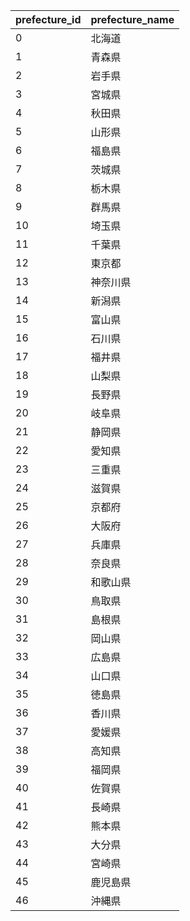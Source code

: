 prefecture_id | prefecture_name
 -- | --
0 | 北海道
1 | 青森県
2 | 岩手県
3 | 宮城県
4 | 秋田県
5 | 山形県
6 | 福島県
7 | 茨城県
8 | 栃木県
9 | 群馬県
10 | 埼玉県
11 | 千葉県
12 | 東京都
13 | 神奈川県
14 | 新潟県
15 | 富山県
16 | 石川県
17 | 福井県
18 | 山梨県
19 | 長野県
20 | 岐阜県
21 | 静岡県
22 | 愛知県
23 | 三重県
24 | 滋賀県
25 | 京都府
26 | 大阪府
27 | 兵庫県
28 | 奈良県
29 | 和歌山県
30 | 鳥取県
31 | 島根県
32 | 岡山県
33 | 広島県
34 | 山口県
35 | 徳島県
36 | 香川県
37 | 愛媛県
38 | 高知県
39 | 福岡県
40 | 佐賀県
41 | 長崎県
42 | 熊本県
43 | 大分県
44 | 宮崎県
45 | 鹿児島県
46 | 沖縄県